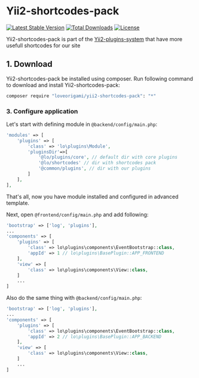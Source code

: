 # Yii2-shortcodes-pack
[![Latest Stable Version](https://poser.pugx.org/loveorigami/yii2-shortcodes-pack/v/stable)](https://packagist.org/packages/loveorigami/yii2-shortcodes-pack) 
[![Total Downloads](https://poser.pugx.org/loveorigami/yii2-shortcodes-pack/downloads)](https://packagist.org/packages/loveorigami/yii2-shortcodes-pack)
[![License](https://poser.pugx.org/loveorigami/yii2-shortcodes-pack/license)](https://packagist.org/packages/loveorigami/yii2-shortcodes-pack)

Yii2-shortcodes-pack is part of the [Yii2-plugins-system](https://github.com/loveorigami/yii2-plugins-system) that have more usefull shortcodes for our site

## 1. Download

Yii2-shortcodes-pack be installed using composer. Run following command to download and
install Yii2-shortcodes-pack:

```bash
composer require "loveorigami/yii2-shortcodes-pack": "*"
```

### 3. Configure application

Let's start with defining module in `@backend/config/main.php`:

```php
'modules' => [
    'plugins' => [
        'class' => 'lo\plugins\Module',
        'pluginsDir'=>[
            '@lo/plugins/core', // default dir with core plugins
			'@lo/shortcodes' // dir with shortcodes pack
            '@common/plugins', // dir with our plugins
        ]
    ],
],
```
That's all, now you have module installed and configured in advanced template.

Next, open `@frontend/config/main.php` and add following:

```php
'bootstrap' => ['log', 'plugins'],
...
'components' => [
    'plugins' => [
        'class' => lo\plugins\components\EventBootstrap::class,
        'appId' => 1 // lo\plugins\BasePlugin::APP_FRONTEND
    ],
    'view' => [
        'class' => lo\plugins\components\View::class,
    ]
    ...
]
```

Also do the same thing with `@backend/config/main.php`:

```php
'bootstrap' => ['log', 'plugins'],
...
'components' => [
    'plugins' => [
        'class' => lo\plugins\components\EventBootstrap::class,
        'appId' => 2 // lo\plugins\BasePlugin::APP_BACKEND
    ],
    'view' => [
        'class' => lo\plugins\components\View::class,
    ]
    ...
]
```